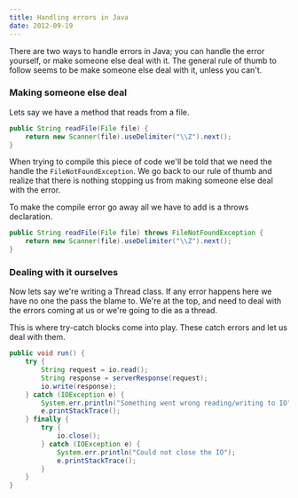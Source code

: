 ```yaml
---
title: Handling errors in Java
date: 2012-09-19
---
```

There are two ways to handle errors in Java; you can handle the error yourself,
or make someone else deal with it.  The general rule of thumb to follow seems
to be make someone else deal with it, unless you can't.

### Making someone else deal

Lets say we have a method that reads from a file.

```java
public String readFile(File file) {
    return new Scanner(file).useDelimiter("\\Z").next();
}
```

When trying to compile this piece of code we'll be told that we need the
handle the `FileNotFoundException`.  We go back to our rule of thumb and
realize that there is nothing stopping us from making someone else deal with the
error.

To make the compile error go away all we have to add is a throws declaration.

```java
public String readFile(File file) throws FileNotFoundException {
    return new Scanner(file).useDelimiter("\\Z").next();
}
```

### Dealing with it ourselves

Now lets say we're writing a Thread class.  If any error happens here we have
no one the pass the blame to.  We're at the top, and need to deal with the
errors coming at us or we're going to die as a thread.

This is where try-catch blocks come into play.  These catch errors and let us
deal with them.

```java
public void run() {
    try {
        String request = io.read();
        String response = serverResponse(request);
        io.write(response);
    } catch (IOException e) {
        System.err.println("Something went wrong reading/writing to IO");
        e.printStackTrace();
    } finally {
        try {
            io.close();
        } catch (IOException e) {
            System.err.println("Could not close the IO");
            e.printStackTrace();
        }
    }
}
```
